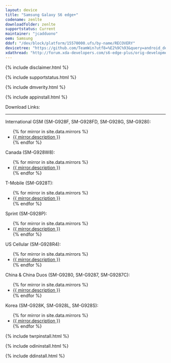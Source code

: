 ```yaml
---
layout: device
title: "Samsung Galaxy S6 edge+"
codename: zenlte
downloadfolder: zenlte
supportstatus: Current
maintainer: "jcadduono"
oem: Samsung
ddof: "/dev/block/platform/15570000.ufs/by-name/RECOVERY"
devicetree: "https://github.com/TeamWin?utf8=%E2%9C%93&query=android_device_samsung_zenlte"
xdathread: "http://forum.xda-developers.com/s6-edge-plus/orig-development/recovery-official-twrp-galaxy-s6-edge-t3354492"
---
```


{% include disclaimer.html %}

{% include supportstatus.html %}

{% include dmverity.html %}

{% include appinstall.html %}

<div class='page-heading'>Download Links:</div>
<hr />
<p class="text">International GSM (SM-G928F, SM-G928FD, SM-G928G, SM-G928I):</p>
<ul>
{% for mirror in site.data.mirrors %}
  <li>
    <a href="{{ mirror.baseurl }}zenlte">
      {{ mirror.description }}
    </a>
  </li>
{% endfor %}
</ul>
<p class="text">Canada (SM-G928W8):</p>
<ul>
{% for mirror in site.data.mirrors %}
  <li>
    <a href="{{ mirror.baseurl }}zenltecan">
      {{ mirror.description }}
    </a>
  </li>
{% endfor %}
</ul>
<p class="text">T-Mobile (SM-G928T):</p>
<ul>
{% for mirror in site.data.mirrors %}
  <li>
    <a href="{{ mirror.baseurl }}zenltetmo">
      {{ mirror.description }}
    </a>
  </li>
{% endfor %}
</ul>
<p class="text">Sprint (SM-G928P):</p>
<ul>
{% for mirror in site.data.mirrors %}
  <li>
    <a href="{{ mirror.baseurl }}zenltespr">
      {{ mirror.description }}
    </a>
  </li>
{% endfor %}
</ul>
<p class="text">US Cellular (SM-G928R4):</p>
<ul>
{% for mirror in site.data.mirrors %}
  <li>
    <a href="{{ mirror.baseurl }}zenlteusc">
      {{ mirror.description }}
    </a>
  </li>
{% endfor %}
</ul>
<p class="text">China &amp; China Duos (SM-G9280, SM-G9287, SM-G9287C):</p>
<ul>
{% for mirror in site.data.mirrors %}
  <li>
    <a href="{{ mirror.baseurl }}zenltezt">
      {{ mirror.description }}
    </a>
  </li>
{% endfor %}
</ul>
<p class="text">Korea (SM-G928K, SM-G928L, SM-G928S):</p>
<ul>
{% for mirror in site.data.mirrors %}
  <li>
    <a href="{{ mirror.baseurl }}zenlteskt">
      {{ mirror.description }}
    </a>
  </li>
{% endfor %}
</ul>

{% include twrpinstall.html %}

{% include odininstall.html %}

{% include ddinstall.html %}
